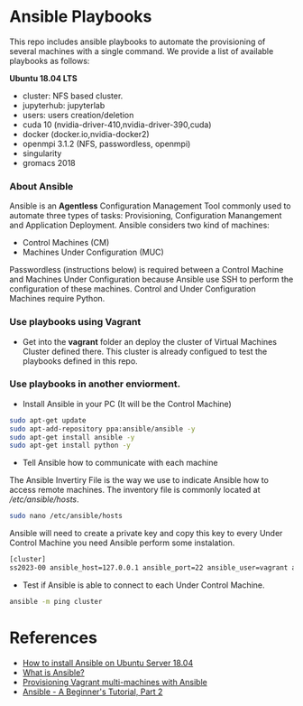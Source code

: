# Ansible Playbooks

This repo includes ansible playbooks to automate the provisioning of several machines with a single command. We provide a list of available playbooks as follows:

**Ubuntu 18.04 LTS**
 - cluster: NFS based cluster.
 - jupyterhub: jupyterlab
 - users: users creation/deletion
 - cuda 10 (nvidia-driver-410,nvidia-driver-390,cuda)
 - docker (docker.io,nvidia-docker2)
 - openmpi 3.1.2 (NFS, passwordless, openmpi)
 - singularity 
 - gromacs 2018

### About Ansible

Ansible is an **Agentless** Configuration Management Tool commonly used to automate three types of tasks: Provisioning, Configuration Manangement and Application Deployment. Ansible considers two kind of machines:

- Control Machines (CM)
- Machines Under Configuration (MUC)

Passwordless (instructions below) is required between a Control Machine and Machines Under Configuration because Ansible use SSH to perform the configuration of these machines. Control and Under Configuration Machines require Python.

### Use playbooks using Vagrant

* Get into the **vagrant** folder an deploy the cluster of Virtual Machines Cluster defined there. This cluster is already configued to test the playbooks defined in this repo.

### Use playbooks in another enviorment.

* Install Ansible in your PC (It will be the Control Machine)

```sh
sudo apt-get update
sudo apt-add-repository ppa:ansible/ansible -y
sudo apt-get install ansible -y
sudo apt-get install python -y
```

* Tell Ansible how to communicate with each machine

The Ansible Invertiry File is the way we use to indicate Ansible how to access remote machines. The inventory file is commonly located at */etc/ansible/hosts*.

```sh
sudo nano /etc/ansible/hosts
```

Ansible will need to create a private key and copy this key to every Under Control Machine you need Ansible perform some instalation.

```sh
[cluster]
ss2023-00 ansible_host=127.0.0.1 ansible_port=22 ansible_user=vagrant ansible_ssh_private_key_file=/home/<username>/.ssh/private_key
```

* Test if Ansible is able to connect to each Under Control Machine.

```sh
ansible -m ping cluster
```

# References

- [How to install Ansible on Ubuntu Server 18.04](https://www.techrepublic.com/article/how-to-install-ansible-on-ubuntu-server-18-04/)
- [What is Ansible?](https://cloudacademy.com/blog/what-is-ansible/)
- [Provisioning Vagrant multi-machines with Ansible](https://medium.com/@megawan/provisioning-vagrant-multi-machines-with-ansible-32e1809816c5)
- [Ansible - A Beginner's Tutorial, Part 2
](https://www.youtube.com/watch?v=pRZA9ymZXn0)



